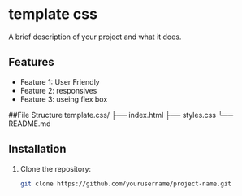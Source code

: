 # template css

A brief description of your project and what it does.

## Features

- Feature 1: User Friendly
- Feature 2: responsives
- Feature 3: useing flex box

##File Structure
   template.css/
├── index.html
├── styles.css
└── README.md

## Installation

1. Clone the repository:
   ```bash
   git clone https://github.com/yourusername/project-name.git

